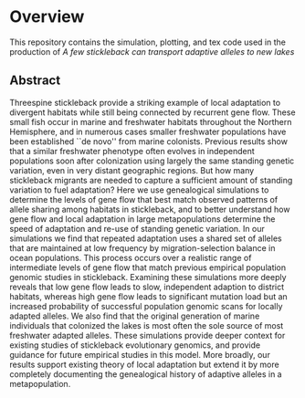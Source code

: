 # Overview

This repository contains the simulation, plotting, and tex code used in the production of _A few stickleback can transport adaptive alleles to new lakes_ 

## Abstract

Threespine stickleback provide a striking example of local adaptation to divergent habitats while still being connected by recurrent gene flow. These small fish occur in marine and freshwater habitats throughout the Northern Hemisphere, and in numerous cases smaller freshwater populations have been established ``de novo'' from marine colonists. Previous results show that a similar freshwater phenotype often evolves in independent populations soon after colonization using largely the same standing genetic variation, even in very distant geographic regions. But how many stickleback migrants are needed to capture a sufficient amount of standing variation to fuel adaptation? Here we use genealogical simulations to determine the levels of gene flow that best match observed patterns of allele sharing among habitats in stickleback, and to better understand how gene flow and local adaptation in large metapopulations determine the speed of adaptation and re-use of standing genetic variation. In our simulations we find that repeated adaptation uses a shared set of alleles that are maintained at low frequency by migration-selection balance in ocean populations. This process occurs over a realistic range of intermediate levels of gene flow that match previous empirical population genomic studies in stickleback. Examining these simulations more deeply reveals that low gene flow leads to slow, independent adaption to district habitats, whereas high gene flow leads to significant mutation load but an increased probability of successful population genomic scans for locally adapted alleles. We also find that the original generation of marine individuals that colonized the lakes is most often the sole source of most freshwater adapted alleles. These simulations provide deeper context for existing studies of stickleback evolutionary genomics, and provide guidance for future empirical studies in this model. More broadly, our results support existing theory of local adaptation but extend it by more completely documenting the genealogical history of adaptive alleles in a metapopulation. 
